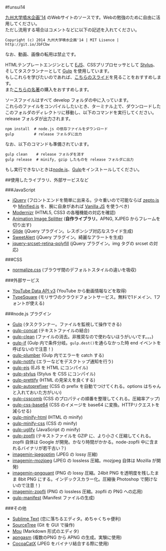 #funsui14

[九州大学噴水企画'14] のWebサイトのソースです。Webの勉強のために自由に活用してください。  
ただし流用する場合はコメントなどに以下の記述を入れてください。

`Copyright (c) 2014 九州大学噴水企画'14 | MIT Lisence | http://git.io/JbFCbw`

なお、動画、画像の転用は禁止です。

HTMLテンプレートエンジンとして [EJS]、CSSプリプロセッサとして [Stylus]、そしてタスクランナーとして [Gulp] を使用しています。  
もしこれらを学びたいのであれば、[こちらのスライド](http://www.slideshare.net/yutoyoshinari/ss-37936903 "フロントエンドの効率化")を見ることをおすすめします。  
また[こちらの名著](http://www.amazon.co.jp/gp/product/4774165786/ref=as_li_qf_sp_asin_tl?ie=UTF8&camp=247&creative=1211&creativeASIN=4774165786&linkCode=as2&tag=kimamass-22 "フロントエンドエンジニア養成読本 [HTML、CSS、JavaScriptの基本から現場で役立つ技術まで満載! ]")の購入をおすすめします。

ソースファイルはすべて develop フォルダの中に入っています。  
これらのファイルをコンパイルしたいとき、ターミナル上で、ダウンロードしたこのフォルダのディレクトリに移動し、以下のコマンドを実行してください。  
release フォルダが出力されます。　　

    npm install  # node.js の依存ファイルをダウンロード
    gulp         # release フォルダに出力

なお、以下のコマンドも準備されています。  

    gulp clean    # release フォルダを消す
    gulp release  # minify, gzip したものを release フォルダに出力

もし実行できないときは[node.js]、[Gulp]をインストールしてください。

##使用したライブラリ、外部サービスなど

###JavaScript

* [jQuery] \(フロントエンドを簡単に出来る。少々重いので可能ならば [zepto.js] や [Minified.js] を、腕に自身があれば [Vanilla JS] を使うべき)  
* [Modernizr] \(HTML5, CSS3 の各種機能の対応を確認)  
* [Animation Image Splitter] \(**自作ライブラリ**。APNG, XJPEG からフレームを切り出す)  
* [Glide] \(jQuery プラグイン。レスポンシブ対応なスライド生成)  
* [SweetAlert] \(jQuery プラグイン。綺麗なアラートを生成)  
* [jquery-srcset-retina-polyfill] \(jQuery プラグイン。img タグの srcset の対応)  

###CSS

* [normalize.css] \(ブラウザ間のデフォルトスタイルの違いを吸収)  

###外部サービス

* [YouTube Data API v3] \(YouTube から動画情報などを取得)  
* [TypeSquare]  \(モリサワのクラウドフォントサービス。無料で1ドメイン、1フォントが使える)  

###node.js プラグイン

* [Gulp] \(タスクランナー。ファイルを監視して操作できる)  
* [gulp-concat] \(テキストファイルの結合)  
* [gulp-clean] \(ファイルの消去。非推奨なので使わないほうがいいです。。。)  
* [gulp-if] \(Gulp 内で条件分岐。`gulp.dest()`を通らなかった時 end イベントを呼ばないので注意！)  
* [gulp-plumber] \(Gulp 内でエラーを catch する)  
* [gulp-notify] \(エラーなどをデスクトップ通知を行う) 
* [gulp-ejs] \(EJS を HTML にコンパイル)  
* [gulp-stylus] \(Stylus を CSS にコンパイル)  
* [gulp-prettify] \(HTML の見栄えを良くする)  
* [gulp-autoprefixer] \(CSS の prefix を自動でつけてくれる。options はちゃんと入れておいた方がいい)  
* [gulp-csscomb] \(CSS のプロパティの順番を整理してくれる。圧縮率アップ)  
* [gulp-css-base64] \(CSS のイメージを base64 に変換。HTTPリクエストを減らせる)  
* [gulp-minify-html] \(HTML の minify)  
* [gulp-minify-css] \(CSS の minify)  
* [gulp-uglify] \(JavaScript の minify)  
* [gulp-zopfli] \(テキストファイルを GZIP に、より小さく圧縮してくれる。zopfli 自体は Google が開発。かなり時間がかかる。node-zopfli 中に含まれるバイナリが若干古い？)   
* [imagemin-jpegoptim] \(JPEG の lossy 圧縮)  
* [imagemin-mozjpeg] \(JPEG の lossless 圧縮。mozjpeg 自体は Mozilla が開発)  
* [imagemin-pngquant] \(PNG の lossy 圧縮。24bit PNG を透明度を残したまま 8bit PNG にする。インデックスカラー化。圧縮後 Photoshop で開けないので注意！)  
* [imagemin-zopfli] \(PNG の lossless 圧縮。zopfli の PNG への応用)  
* [gulp-manifest] \(Manifest ファイルの生成)

###その他

* [Sublime Text] \(恋に落ちるエディタ。めちゃくちゃ便利)  
* [SourceTree] \(Git を GUI で操作)  
* [Mou] \(Markdown 形式のエディタ)  
* [apngasm] \(複数のPNG から APNG の生成。実験に使用)  
* [CocoaCatX] \(JPEG をバイナリ結合する際に使用)


[九州大学噴水企画'14]: http://www.design.kyushu-u.ac.jp/~festival/2014/funsui/ "九州大学噴水企画'14"

[EJS]: http://www.embeddedjs.com/ "EJS - JavaScript Templates"
[Stylus]: http://learnboost.github.io/stylus/ "Stylus — expressive, robust, feature-rich CSS preprocessor"
[Gulp]: http://gulpjs.com/ "gulp.js - the streaming build system"
[node.js]: http://nodejs.org/ "node.js"

[jQuery]: http://jquery.com/
[Zepto.js]: http://zeptojs.com/
[Minified.js]: http://minifiedjs.com/
[Vanilla JS]: http://vanilla-js.com/

[Glide]: http://jedrzejchalubek.com/glide/
[jquery-srcset-retina-polyfill]: https://github.com/jcampbell1/jquery-srcset-retina-polyfill
[SweetAlert]: http://tristanedwards.me/sweetalert
[Modernizr]: http://modernizr.com/
[Animation Image Splitter]: https://github.com/petamoriken/AISplitter
[normalize.css]: http://necolas.github.io/normalize.css/

[YouTube Data API v3]: https://developers.google.com/youtube/v3/
[TypeSquare]: http://typesquare.com/

[gulp-concat]: https://www.npmjs.org/package/gulp-concat
[gulp-clean]: https://www.npmjs.org/package/gulp-clean
[gulp-if]: https://www.npmjs.org/package/gulp-if
[gulp-plumber]: https://www.npmjs.org/package/gulp-plumber
[gulp-notify]: https://www.npmjs.org/package/gulp-notify

[gulp-ejs]: https://www.npmjs.org/package/gulp-ejs
[gulp-stylus]: https://www.npmjs.org/package/gulp-stylus
[gulp-prettify]: https://www.npmjs.org/package/gulp-prettify
[gulp-autoprefixer]: https://www.npmjs.org/package/gulp-autoprefixer
[gulp-csscomb]: https://www.npmjs.org/package/gulp-csscomb
[gulp-css-base64]: https://www.npmjs.org/package/gulp-css-base64
[gulp-minify-html]: https://www.npmjs.org/package/gulp-minify-html
[gulp-minify-css]: https://www.npmjs.org/package/gulp-minify-css
[gulp-uglify]: https://www.npmjs.org/package/gulp-uglify
[gulp-zopfli]: https://www.npmjs.org/package/gulp-zopfli

[imagemin-jpegoptim]: https://www.npmjs.org/package/imagemin-jpegoptim
[imagemin-mozjpeg]: https://www.npmjs.org/package/imagemin-mozjpeg
[imagemin-pngquant]: https://www.npmjs.org/package/imagemin-pngquant
[imagemin-zopfli]: https://www.npmjs.org/package/imagemin-zopfli

[gulp-manifest]: https://www.npmjs.org/package/gulp-manifest

[Sublime Text]: http://www.sublimetext.com/
[SourceTree]: http://www.sourcetreeapp.com/
[Mou]: http://25.io/mou/
[apngasm]: https://github.com/apngasm/apngasm
[CocoaCatX]: http://www5.wind.ne.jp/miko/mac_soft/cocoa_cat_x/